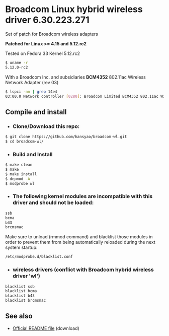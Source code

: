 # Broadcom Linux hybrid wireless driver 6.30.223.271

Set of patch for Broadcom wireless adapters

**Patched for Linux >= 4.15 and 5.12.rc2**

Tested on Fedora 33 Kernel 5.12.rc2

```bash
$ uname -r
5.12.0-rc2
```

With a Broadcom Inc. and subsidiaries **BCM4352** 802.11ac Wireless Network Adapter (rev 03)

```bash
$ lspci -nn | grep 14e4
03:00.0 Network controller [0280]: Broadcom Limited BCM4352 802.11ac Wireless Network Adapter [14e4:43b1] (rev 03)
```

## Compile and install

* ### Clone/Download this repo:

```bash
$ git clone https://github.com/hansyao/broadcom-wl.git
$ cd broadcom-wl/
```

* ### Build and Install
```bash
$ make clean
$ make
$ make install
$ depmod -A
$ modprobe wl
```

* ### The following kernel modules are incompatible with this driver and should not be loaded:
```bash
ssb
bcma
b43
brcmsmac
```
Make sure to unload (rmmod command) and blacklist those modules in order to prevent them from being automatically reloaded during the next system startup:

```bash
/etc/modprobe.d/blacklist.conf
```

* ### wireless drivers (conflict with Broadcom hybrid wireless driver 'wl')
```bash
blacklist ssb
blacklist bcma
blacklist b43
blacklist brcmsmac
```

## See also

* [Official README file][1] (download)


[1]: https://docs.broadcom.com/docs-and-downloads/docs/linux_sta/README_6.30.223.271.txt
